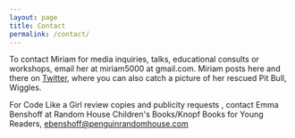 ```yaml
---
layout: page
title: Contact
permalink: /contact/
---
```


To contact Miriam for media inquiries, talks, educational consults or workshops, email her at miriam5000 at gmail.com. Miriam posts here and there on [Twitter](https://twitter.com/MiriamPeskowitz), where you can also catch a picture of her rescued Pit Bull, Wiggles. 

For Code Like a Girl review copies and publicity requests , contact Emma Benshoff at Random House Children's Books/Knopf Books for Young Readers, ebenshoff@penguinrandomhouse.com 

<!-- change this to a link email  -->
